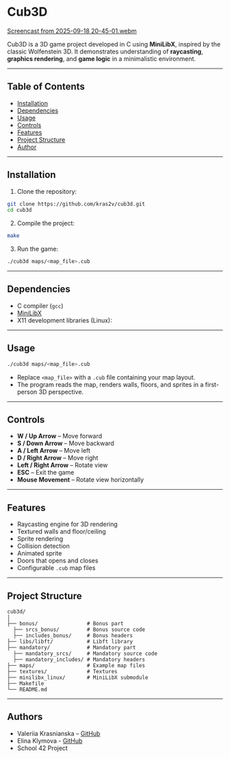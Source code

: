 # Cub3D

[Screencast from 2025-09-18 20-45-01.webm](https://github.com/user-attachments/assets/3f2d8064-8754-422e-8689-449b92febf4e)

Cub3D is a 3D game project developed in C using **MiniLibX**, inspired by the classic Wolfenstein 3D.
It demonstrates understanding of **raycasting**, **graphics rendering**, and **game logic** in a minimalistic environment.

---

## Table of Contents

* [Installation](#installation)
* [Dependencies](#dependencies)
* [Usage](#usage)
* [Controls](#controls)
* [Features](#features)
* [Project Structure](#project-structure)
* [Author](#author)

---

## Installation

1. Clone the repository:

```bash
git clone https://github.com/kras2v/cub3d.git
cd cub3d
```

2. Compile the project:

```bash
make
```

3. Run the game:

```bash
./cub3d maps/<map_file>.cub
```

---

## Dependencies

* C compiler (`gcc`)
* [MiniLibX](https://github.com/42Paris/minilibx-linux)
* X11 development libraries (Linux):
  
---

## Usage

```bash
./cub3d maps/<map_file>.cub
```

* Replace `<map_file>` with a `.cub` file containing your map layout.
* The program reads the map, renders walls, floors, and sprites in a first-person 3D perspective.

---

## Controls

* **W / Up Arrow** – Move forward
* **S / Down Arrow** – Move backward
* **A / Left Arrow** – Move left
* **D / Right Arrow** – Move right
* **Left / Right Arrow** – Rotate view
* **ESC** – Exit the game
* **Mouse Movement** – Rotate view horizontally

---

## Features

* Raycasting engine for 3D rendering
* Textured walls and floor/ceiling
* Sprite rendering
* Collision detection
* Animated sprite
* Doors that opens and closes
* Configurable `.cub` map files

---

## Project Structure

```
cub3d/
│
├── bonus/                # Bonus part
  ├── srcs_bonus/         # Bonus source code
  ├── includes_bonus/     # Bonus headers
├── libs/libft/           # Libft library
├── mandatory/            # Mandatory part
  ├── mandatory_srcs/     # Mandatory source code
  ├── mandatory_includes/ # Mandatory headers
├── maps/                 # Example map files
├── textures/             # Textures
├── minilibx_linux/       # MiniLibX submodule
├── Makefile
└── README.md

```

---

## Authors

* Valeriia Krasnianska – [GitHub](https://github.com/kras2v)
* Elina Klymova        - [GitHub](https://github.com/elinakly)
* School 42 Project
